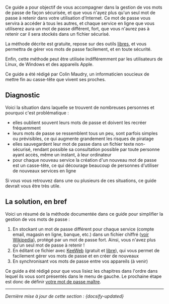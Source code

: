 Ce guide a pour objectif de vous accompagner dans la gestion de vos mots de passe de façon sécurisée, et que vous n'ayez plus qu'un seul mot de passe à retenir dans votre utilisation d'Internet. Ce mot de passe vous servira à accéder à tous les autres, et chaque service en ligne que vous utiliserez aura un mot de passe différent, fort, que vous n'aurez pas à retenir car il sera stockés dans un fichier sécurisé.

La méthode décrite est gratuite, repose sur des outils [libres](https://fr.wikipedia.org/wiki/Logiciel_libre), et vous permettra de gérer vos mots de passe facilement, et en toute sécurité.

Enfin, cette méthode peut être utilisée indifféremment par les utilisateurs de Linux, de Windows et des appareils Apple.

Ce guide a été rédigé par Colin Maudry, un informaticien soucieux de mettre fin au casse-tête que vivent ses proches.

## Diagnostic

Voici la situation dans laquelle se trouvent de nombreuses personnes et pourquoi c'est problématique :

- elles oublient souvent leurs mots de passe et doivent les recréer fréquemment
- leurs mots de passe se ressemblent tous un peu, sont parfois simples ou prévisibles, ce qui augmente grandement les risques de piratage
- elles sauvegardent leur mot de passe dans un fichier texte non-sécurisé, rendant possible sa consultation possible par toute personne ayant accès, même un instant, à leur ordinateur
- pour chaque nouveau service la création d'un nouveau mot de passe est un casse-tête, ce qui décourage beaucoup de personnes d'utiliser de nouveaux services en ligne

Si vous vous retrouvez dans une ou plusieurs de ces situations, ce guide devrait vous être très utile.

## La solution, en bref

Voici un résumé de la méthode documentée dans ce guide pour simplifier la gestion de vos mots de passe :

1. En stockant un mot de passe différent pour chaque service (compte email, magasin en ligne, banque, etc.) dans un fichier chiffré ([voir Wikipedia](https://fr.wikipedia.org/wiki/Chiffrement)), protégé par un mot de passe fort. Ainsi, vous n'avez plus qu'un seul mot de passe à retenir !
2. En éditant ce fichier avec [KeeWeb](https://keeweb.info/) (gratuit et [libre](https://fr.wikipedia.org/wiki/Logiciel_libre)), qui vous permet de facilement gérer vos mots de passe et en créer de nouveaux
3. En synchronisant vos mots de passe entre vos appareils (à venir)

Ce guide a été rédigé pour que vous lisiez les chapitres dans l'ordre dans lequel ils vous sont présentés dans le menu de gauche. Le prochaine étape est donc de définir [votre mot de passe maître](fr/master-password.md).

---

*Dernière mise à jour de cette section : {docsify-updated}*
